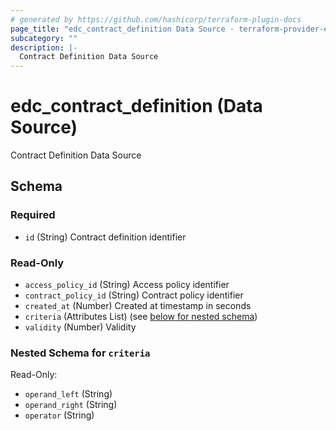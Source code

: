 ```yaml
---
# generated by https://github.com/hashicorp/terraform-plugin-docs
page_title: "edc_contract_definition Data Source - terraform-provider-edc"
subcategory: ""
description: |-
  Contract Definition Data Source
---
```


# edc_contract_definition (Data Source)

Contract Definition Data Source



<!-- schema generated by tfplugindocs -->
## Schema

### Required

- `id` (String) Contract definition identifier

### Read-Only

- `access_policy_id` (String) Access policy identifier
- `contract_policy_id` (String) Contract policy identifier
- `created_at` (Number) Created at timestamp in seconds
- `criteria` (Attributes List) (see [below for nested schema](#nestedatt--criteria))
- `validity` (Number) Validity

<a id="nestedatt--criteria"></a>
### Nested Schema for `criteria`

Read-Only:

- `operand_left` (String)
- `operand_right` (String)
- `operator` (String)
